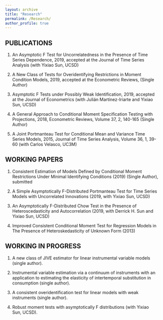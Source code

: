 ```yaml
---
layout: archive
title: "Research"
permalink: /Research/
author_profile: true
---
```

## PUBLICATIONS

1. An Asymptotic F Test for Uncorrelatedness in the Presence of Time Series Dependence, 2019, accepted at the Journal of Time Series Analysis  (with Yixiao Sun, UCSD)

2. A New Class of Tests for Overidentifying Restrictions in Moment Condition Models, 2019, accepted at the Econometric Reviews, (Single Author)

3. Asymptotic F Tests under Possibly Weak Identification, 2019, accepted at the Journal of Econometrics	(with Julián Martínez-Iriarte and Yixiao Sun, UCSD)

4. A General Approach to Conditional Moment Specification Testing with Projections, 2018, Econometric Reviews, Volume 37, 2, 140-165 (Single Author)

5.	A Joint Portmanteau Test for Conditional Mean and Variance Time Series Models, 2015, Journal of Time Series Analysis, Volume 36, 1, 39-60 (with Carlos Velasco, UC3M)

## WORKING PAPERS

1.	Consistent Estimation of Models Defined by Conditional Moment Restrictions Under Minimal Identifying Conditions (2019) (Single Author), submitted

2.	A Simple Asymptotically F-Distributed Portmanteau Test for Time Series Models with Uncorrelated Innovations (2019, with Yixiao Sun, UCSD)

3.  An Asymptotically F-Distributed Chow Test in the Presence of Heteroscedasticity and Autocorrelation (2019, with Derrick H. Sun and Yixiao Sun, UCSD)

4.	Improved Consistent Conditional Moment Test for Regression Models in The Presence   of Heteroskedasticity of Unknown Form (2013)

## WORKING  IN PROGRESS

1.	A new class of JIVE estimator for linear instrumental variable models (single author).

2.	Instrumental variable estimation via a continuum of instruments with an application to estimating the elasticity of intertemporal substitution in consumption (single author).

3.	A consistent overidentification test for linear models with weak instruments (single author).

4.	Robust moment tests with asymptotically F distributions (with Yixiao Sun, UCSD).
